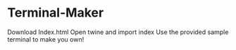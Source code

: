 # Terminal-Maker

Download Index.html
Open twine and import index
Use the provided sample terminal to make you own!

